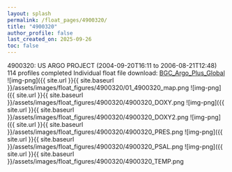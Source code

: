```yaml
---
layout: splash
permalink: /float_pages/4900320/
title: "4900320"
author_profile: false
last_created_on: 2025-09-26
toc: false
---
```

 
4900320: US ARGO PROJECT (2004-09-20T16:11 to 2006-08-21T12:48)
114 profiles completed
Individual float file download: [BGC_Argo_Plus_Global](https://ftp.soest.hawaii.edu/bgc_argo_plus/Individual_Floats/outliers_removed/4900320_Sprof_processed.nc)
![img-png]({{ site.url }}{{ site.baseurl }}/assets/images/float_figures/4900320/01_4900320_map.png
![img-png]({{ site.url }}{{ site.baseurl }}/assets/images/float_figures/4900320/4900320_DOXY.png
![img-png]({{ site.url }}{{ site.baseurl }}/assets/images/float_figures/4900320/4900320_DOXY2.png
![img-png]({{ site.url }}{{ site.baseurl }}/assets/images/float_figures/4900320/4900320_PRES.png
![img-png]({{ site.url }}{{ site.baseurl }}/assets/images/float_figures/4900320/4900320_PSAL.png
![img-png]({{ site.url }}{{ site.baseurl }}/assets/images/float_figures/4900320/4900320_TEMP.png
